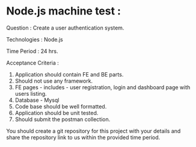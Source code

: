 # Node.js machine test          :       

 Question         :      Create a user authentication system.

 Technologies  :      Node.js

 Time   Period   :      24 hrs.
 
 Acceptance Criteria :  

1. Application should contain FE and BE parts.
2. Should not use any framework.
3. FE pages - includes - user registration, login and dashboard page with users listing.
4. Database -  Mysql
5. Code base should be well formatted.
6. Application should be unit tested.
7. Should submit the postman collection.


You should create a git repository for this project with your details and share the repository link to us within the provided time period.
